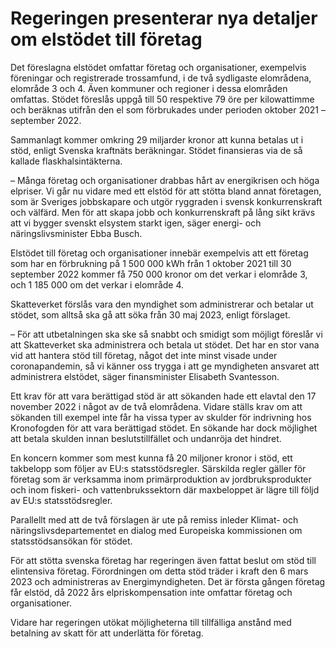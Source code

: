# Regeringen presenterar nya detaljer om elstödet till företag

Det föreslagna elstödet omfattar företag och organisationer, exempelvis föreningar och registrerade trossamfund, i de två sydligaste elområdena, elområde 3 och 4. Även kommuner och regioner i dessa elområden omfattas. Stödet föreslås uppgå till 50 respektive 79 öre per kilowattimme och beräknas utifrån den el som förbrukades under perioden oktober 2021 – september 2022.

Sammanlagt kommer omkring 29 miljarder kronor att kunna betalas ut i stöd, enligt Svenska kraftnäts beräkningar. Stödet finansieras via de så kallade flaskhalsintäkterna.

– Många företag och organisationer drabbas hårt av energikrisen och höga elpriser. Vi går nu vidare med ett elstöd för att stötta bland annat företagen, som är Sveriges jobbskapare och utgör ryggraden i svensk konkurrenskraft och välfärd. Men för att skapa jobb och konkurrenskraft på lång sikt krävs att vi bygger svenskt elsystem starkt igen, säger energi- och näringslivsminister Ebba Busch.

Elstödet till företag och organisationer innebär exempelvis att ett företag som har en förbrukning på 1 500 000 kWh från 1 oktober 2021 till 30 september 2022 kommer få 750 000 kronor om det verkar i elområde 3, och 1 185 000 om det verkar i elområde 4.

Skatteverket förslås vara den myndighet som administrerar och betalar ut stödet, som alltså ska gå att söka från 30 maj 2023, enligt förslaget.

– För att utbetalningen ska ske så snabbt och smidigt som möjligt föreslår vi att Skatteverket ska administrera och betala ut stödet. Det har en stor vana vid att hantera stöd till företag, något det inte minst visade under coronapandemin, så vi känner oss trygga i att ge myndigheten ansvaret att administrera elstödet, säger finansminister Elisabeth Svantesson.

Ett krav för att vara berättigad stöd är att sökanden hade ett elavtal den 17 november 2022 i något av de två elområdena. Vidare ställs krav om att sökanden till exempel inte får ha vissa typer av skulder för indrivning hos Kronofogden för att vara berättigad stödet. En sökande har dock möjlighet att betala skulden innan beslutstillfället och undanröja det hindret.

En koncern kommer som mest kunna få 20 miljoner kronor i stöd, ett takbelopp som följer av EU:s statsstödsregler. Särskilda regler gäller för företag som är verksamma inom primärproduktion av jordbruksprodukter och inom fiskeri- och vattenbrukssektorn där maxbeloppet är lägre till följd av EU:s statsstödsregler.

Parallellt med att de två förslagen är ute på remiss inleder Klimat- och näringslivsdepartementet en dialog med Europeiska kommissionen om statsstödsansökan för stödet.

För att stötta svenska företag har regeringen även fattat beslut om stöd till elintensiva företag. Förordningen om detta stöd träder i kraft den 6 mars 2023 och administreras av Energimyndigheten. Det är första gången företag får elstöd, då 2022 års elpriskompensation inte omfattar företag och organisationer.

Vidare har regeringen utökat möjligheterna till tillfälliga anstånd med betalning av skatt för att underlätta för företag.
